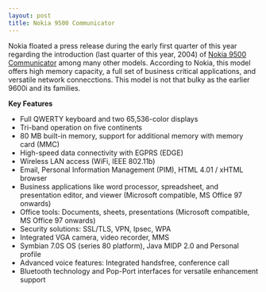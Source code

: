 ```yaml
---
layout: post
title: Nokia 9500 Communicator
---
```


Nokia floated a press release during the early first quarter of this year regarding the introduction (last quarter of this year, 2004) of <a href="http://www.nokia.com/nokia/0,,54106,00.html" title="Nokia 9500 Communicator">Nokia 9500 Communicator</a> among many other models. According to Nokia, this model offers high memory capacity, a full set of business critical applications, and versatile network connecctions. This model is not that bulky as the earlier 9600i and its families.

<strong>Key Features</strong>

* Full QWERTY keyboard and two 65,536-color displays
* Tri-band operation on five continents
* 80 MB built-in memory, support for additional memory with memory card (MMC)
* High-speed data connectivity with EGPRS (EDGE)
* Wireless LAN access (WiFi, IEEE 802.11b)
* Email, Personal Information Management (PIM), HTML 4.01 / xHTML browser
* Business applications like word processor, spreadsheet, and presentation editor, and viewer (Microsoft compatible, MS Office 97 onwards)
* Office tools: Documents, sheets, presentations (Microsoft compatible, MS Office 97 onwards)
* Security solutions: SSL/TLS, VPN, Ipsec, WPA
* Integrated VGA camera, video recorder, MMS
* Symbian 7.0S OS (series 80 platform), Java MIDP 2.0 and Personal profile
* Advanced voice features: Integrated handsfree, conference call
* Bluetooth technology and Pop-Port interfaces for versatile enhancement support 